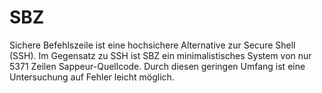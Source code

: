 # SBZ

Sichere Befehlszeile ist eine hochsichere Alternative zur Secure Shell (SSH).
Im Gegensatz zu SSH ist SBZ ein minimalistisches System von nur 5371 Zeilen
Sappeur-Quellcode.
Durch diesen geringen Umfang ist eine Untersuchung auf Fehler leicht möglich.
